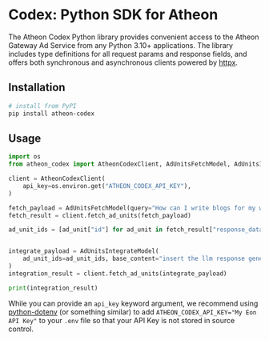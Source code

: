 # Codex: Python SDK for Atheon

The Atheon Codex Python library provides convenient access to the Atheon Gateway Ad Service from any Python 3.10+ applications. The library includes type definitions for all request params and response fields, and offers both synchronous and asynchronous clients powered by [httpx](https://github.com/encode/httpx).

## Installation

```sh
# install from PyPI
pip install atheon-codex
```

## Usage

```python
import os
from atheon_codex import AtheonCodexClient, AdUnitsFetchModel, AdUnitsIntegrateModel

client = AtheonCodexClient(
    api_key=os.environ.get("ATHEON_CODEX_API_KEY"),
)

fetch_payload = AdUnitsFetchModel(query="How can I write blogs for my website?")
fetch_result = client.fetch_ad_units(fetch_payload)

ad_unit_ids = [ad_unit["id"] for ad_unit in fetch_result["response_data"]]


integrate_payload = AdUnitsIntegrateModel(
    ad_unit_ids=ad_unit_ids, base_content="insert the llm response generated from your application as the base content"
)
integration_result = client.fetch_ad_units(integrate_payload)

print(integration_result)
```

While you can provide an `api_key` keyword argument, we recommend using [python-dotenv](https://pypi.org/project/python-dotenv/) (or something similar) to add `ATHEON_CODEX_API_KEY="My Eon API Key"` to your `.env` file so that your API Key is not stored in source control.